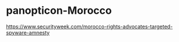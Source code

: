 # panopticon-Morocco

https://www.securityweek.com/morocco-rights-advocates-targeted-spyware-amnesty
